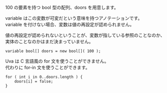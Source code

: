 100 の要素を持つ bool 型の配列、doors を用意します。

variable はこの変数が可変だという意味を持つアノテーションです。  
variable を付けない場合、変数は値の再設定が認められません。

値の再設定が認められないということが、変数が指している参照のことなのか、実体のことなのかはまだ決まっていません。

```
variable bool[] doors = new bool[]( 100 );
```

Uva は C 言語風の for 文を使うことができません。  
代わりに for-in 文を使うことができます。

```
for ( int i in 0..doors.length ) {
    doors[i] = false;
}
```
